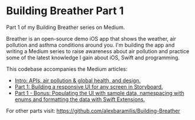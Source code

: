 # Building Breather Part 1

Part 1 of my Building Breather series on Medium.

Breather is an open-source demo iOS app that shows the weather, air pollution and asthma conditions around you.
I'm building the app and writing a Medium series to raise awareness about air pollution 
and practice some of the latest knowledge I gain about iOS, Swift and programming.

This codebase accompanies the Medium articles:
- [Intro: APIs, air pollution & global health, and design.](https://medium.com/@alexandrosbaramilis/building-breather-intro-apis-air-pollution-and-global-health-design-d5aa2b172876)
- [Part 1: Building a responsive UI for any screen in Storyboard.](https://medium.com/@alexandrosbaramilis/building-breather-part-1-building-a-responsive-ui-for-any-screen-in-storyboard-b2bfa9b6a875)
- [Part 1 - Bonus: Populating the UI with sample data, namespacing with enums and formatting the data with Swift Extensions.](https://medium.com/@alexandrosbaramilis/building-breather-part-1-bonus-populating-the-ui-with-sample-data-namespacing-with-enums-and-78f1a7f80f60)

For other parts visit: https://github.com/alexbaramilis/Building-Breather
